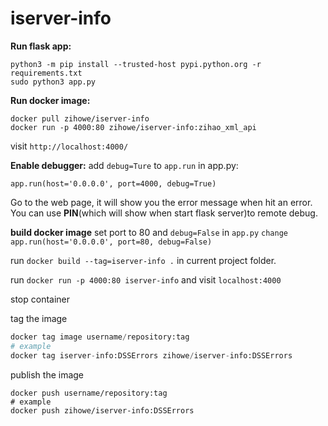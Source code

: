 # iserver-info

**Run flask app:**
```
python3 -m pip install --trusted-host pypi.python.org -r requirements.txt
sudo python3 app.py
```


**Run docker image:**
```
docker pull zihowe/iserver-info
docker run -p 4000:80 zihowe/iserver-info:zihao_xml_api
```

visit `http://localhost:4000/`


**Enable debugger:**
add `debug=Ture` to `app.run` in app.py:
```
app.run(host='0.0.0.0', port=4000, debug=True)
```
Go to the web page, it will show you the error message when hit an error. You can use **PIN**(which will show when start flask server)to remote debug.

**build docker image**
set port to 80 and `debug=False` in `app.py`
`change app.run(host='0.0.0.0', port=80, debug=False)`

run `docker build --tag=iserver-info .` in current project folder.

run `docker run -p 4000:80 iserver-info` and visit `localhost:4000`

stop container

tag the image
```python
docker tag image username/repository:tag
# example
docker tag iserver-info:DSSErrors zihowe/iserver-info:DSSErrors
```

publish the image

```
docker push username/repository:tag
# example
docker push zihowe/iserver-info:DSSErrors
```
